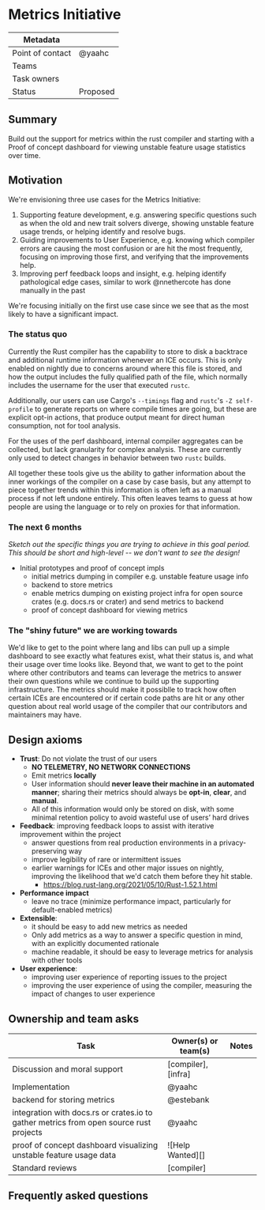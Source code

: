 # Metrics Initiative

| Metadata         |                          |
|------------------|--------------------------|
| Point of contact | @yaahc                   |
| Teams | <!-- TEAMS WITH ASKS --> |
| Task owners      | <!-- TASK OWNERS -->     |
| Status           | Proposed                 |

## Summary

Build out the support for metrics within the rust compiler and starting with a Proof of concept dashboard for viewing unstable feature usage statistics over time.

## Motivation

We're envisioning three use cases for the Metrics Initiative:

1. Supporting feature development, e.g. answering specific questions such as when the old and new trait solvers diverge, showing unstable feature usage trends, or helping identify and resolve bugs.
2. Guiding improvements to User Experience, e.g. knowing which compiler errors are causing the most confusion or are hit the most frequently, focusing on improving those first, and verifying that the improvements help.
3. Improving perf feedback loops and insight, e.g. helping identify pathological edge cases, similar to work @nnethercote has done manually in the past

We're focusing initially on the first use case since we see that as the most likely to have a significant impact. 

### The status quo

Currently the Rust compiler has the capability to store to disk a backtrace and additional runtime information whenever an ICE occurs. This is only enabled on nightly due to concerns around where this file is stored, and how the output includes the fully qualified path of the file, which normally includes the username for the user that executed `rustc`.

Additionally, our users can use Cargo's `--timings` flag and `rustc`'s `-Z self-profile` to generate reports on where compile times are going, but these are explicit opt-in actions, that produce output meant for direct human consumption, not for tool analysis.

For the uses of the perf dashboard, internal compiler aggregates can be collected, but lack granularity for complex analysis. These are currently only used to detect changes in behavior between two `rustc` builds.

All together these tools give us the ability to gather information about the inner workings of the compiler on a case by case basis, but any attempt to piece together trends within this information is often left as a manual process if not left undone entirely. This often leaves teams to guess at how people are using the language or to rely on proxies for that information.

### The next 6 months

*Sketch out the specific things you are trying to achieve in this goal period. This should be short and high-level -- we don't want to see the design!*

* Initial prototypes and proof of concept impls
    * initial metrics dumping in compiler e.g. unstable feature usage info
    * backend to store metrics
    * enable metrics dumping on existing project infra for open source crates (e.g. docs.rs or crater) and send metrics to backend
    * proof of concept dashboard for viewing metrics

### The "shiny future" we are working towards

We'd like to get to the point where lang and libs can pull up a simple dashboard to see exactly what features exist, what their status is, and what their usage over time looks like. Beyond that, we want to get to the point where other contributors and teams can leverage the metrics to answer their own questions while we continue to build up the supporting infrastructure. The metrics should make it possiblle to track how often certain ICEs are encountered or if certain code paths are hit or any other question about real world usage of the compiler that our contributors and maintainers may have.

## Design axioms

- **Trust**: Do not violate the trust of our users
  - **NO TELEMETRY, NO NETWORK CONNECTIONS**
  - Emit metrics **locally**
  - User information should **never leave their machine in an automated manner**; sharing their metrics should always be **opt-in**, **clear**, and **manual**.
  - All of this information would only be stored on disk, with some minimal retention policy to avoid wasteful use of users’ hard drives
- **Feedback**: improving feedback loops to assist with iterative improvement within the project
  - answer questions from real production environments in a privacy-preserving way
  - improve legibility of rare or intermittent issues
  - earlier warnings for ICEs and other major issues on nightly, improving the likelihood that we'd catch them before they hit stable.
	  - https://blog.rust-lang.org/2021/05/10/Rust-1.52.1.html
- **Performance impact**
  - leave no trace (minimize performance impact, particularly for default-enabled metrics)
- **Extensible**: 
  - it should be easy to add new metrics as needed
  - Only add metrics as a way to answer a specific question in mind, with an explicitly documented rationale
  - machine readable, it should be easy to leverage metrics for analysis with other tools
- **User experience**: 
  - improving user experience of reporting issues to the project
  - improving the user experience of using the compiler, measuring the impact of changes to user experience

[da]: ../about/design_axioms.md

## Ownership and team asks

| Task                                                                                   | Owner(s) or team(s) | Notes |
|----------------------------------------------------------------------------------------|---------------------|-------|
| Discussion and moral support                                                           | [compiler], [infra] |       |
| Implementation                                                                         | @yaahc              |       |
| backend for storing metrics                                                            | @estebank           |       |
| integration with docs.rs or crates.io to gather metrics from open source rust projects | @yaahc              |       |
| proof of concept dashboard visualizing unstable feature usage data                     | ![Help Wanted][]    |       |
| Standard reviews                                                                       | [compiler]          |       |


## Frequently asked questions
